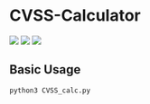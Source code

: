 # CVSS-Calculator

<img src ="https://badgen.net/badge/Python/%3E=%203.0/blue"> <img src="https://badgen.net/badge/icon/Windows?icon=windows&label"> <img src ="https://badgen.net/badge/release/v1.0/red">


## Basic Usage

<code>python3 CVSS_calc.py</code>


